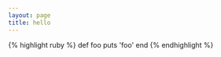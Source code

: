 ```yaml
---
layout: page
title: hello
---
```


{% highlight ruby %}
def foo
  puts 'foo'
end
{% endhighlight %}
